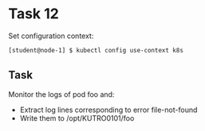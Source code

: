 # Task 12

Set configuration context:
```bash
[student@node-1] $ kubectl config use-context k8s
```

## Task

Monitor the logs of pod foo and:
- Extract log lines corresponding to error file-not-found
- Write them to /opt/KUTRO0101/foo